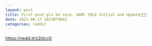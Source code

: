 ```yaml
--- 
layout: post 
title: First post pls be nice. $AMC YOLO Initial and Update🚀🚀🦍 
date: 2021-06-17 1623979941 
categories: reddit 
--- 
```

https://redd.it/o2dcc0